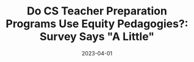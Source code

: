 ---
title: 'Do CS Teacher Preparation Programs Use Equity Pedagogies?: Survey Says "A Little"'
collection: publications
date: 2023-04-01
venue: "AERA"
paperurl: https://tinyurl.com/2ox4peul
citation: '<b><u>Hu, A. D.</u></b>, Heath, M. K., Yadav, A. (<i>2023</i>). Do CS Teacher Preparation Programs Use Equity Pedagogies?: Survey Says "A Little". Annual Meeting of the AERA, Chicago, IL, USA'
excerpt: ""
---